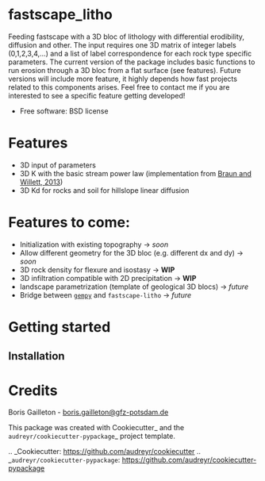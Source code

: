 # fastscape_litho

Feeding fastscape with a 3D bloc of lithology with differential erodibility, diffusion and other. The input requires one 3D matrix of integer labels (0,1,2,3,4,...) and a list of label correspondence for each rock type specific parameters. The current version of the package includes basic functions to run erosion through a 3D bloc from a flat surface (see features). Future versions will include more feature, it highly depends how fast projects related to this components arises. Feel free to contact me if you are interested to see a specific feature getting developed! 

* Free software: BSD license
<!-- * Documentation: https://fastscape-litho.readthedocs.io. -->

# Features

- 3D input of parameters
- 3D K with the basic stream power law (implementation from [Braun and Willett, 2013](https://doi.org/10.1016/j.geomorph.2012.10.008))
- 3D Kd for rocks and soil for hillslope linear diffusion

# Features to come:

- Initialization with existing topography -> *soon*
- Allow different geometry for the 3D bloc (e.g. different dx and dy) -> *soon*
- 3D rock density for flexure and isostasy -> **WIP**
- 3D infiltration compatible with 2D precipitation -> **WIP**
- landscape parametrization (template of geological 3D blocs) -> *future*
- Bridge between [`gempy`](https://www.gempy.org/) and `fastscape-litho` -> *future*

# Getting started

## Installation



# Credits

Boris Gailleton - boris.gailleton@gfz-potsdam.de

This package was created with Cookiecutter_ and the `audreyr/cookiecutter-pypackage`_ project template.

.. _Cookiecutter: https://github.com/audreyr/cookiecutter
.. _`audreyr/cookiecutter-pypackage`: https://github.com/audreyr/cookiecutter-pypackage
